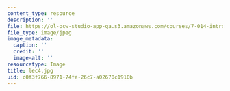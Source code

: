 ```yaml
---
content_type: resource
description: ''
file: https://ol-ocw-studio-app-qa.s3.amazonaws.com/courses/7-014-introductory-biology-spring-2005/c0f3f766897174fe26c7a02670c1910b_lec4.jpg
file_type: image/jpeg
image_metadata:
  caption: ''
  credit: ''
  image-alt: ''
resourcetype: Image
title: lec4.jpg
uid: c0f3f766-8971-74fe-26c7-a02670c1910b
---
```

